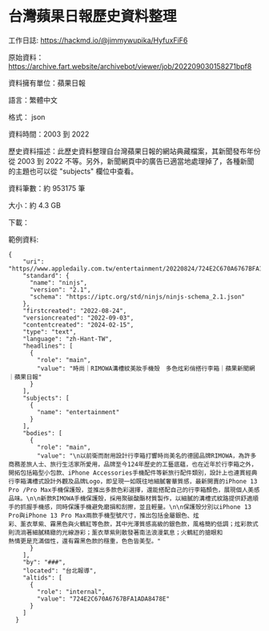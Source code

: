 # 台灣蘋果日報歷史資料整理

工作日誌: https://hackmd.io/@jimmywupika/HyfuxFiF6 

原始資料：https://archive.fart.website/archivebot/viewer/job/202209030158271bpf8

資料擁有單位：蘋果日報

語言：繁體中文

格式： json

資料時間：2003 到 2022

歷史資料描述：此歷史資料整理自台灣蘋果日報的網站典藏檔案，其新聞發布年份從 2003 到 2022 不等。另外，新聞網頁中的廣告已適當地處理掉了，各種新聞的主題也可以從 "subjects" 欄位中查看。

資料筆數：約 953175 筆

大小：約 4.3 GB

下載：

範例資料:
```json!
{
    "uri": "https//www.appledaily.com.tw/entertainment/20220824/724E2C670A6767BFA1ADA8478E",
    "standard": {
      "name": "ninjs",
      "version": "2.1",
      "schema": "https://iptc.org/std/ninjs/ninjs-schema_2.1.json"
    },
    "firstcreated": "2022-08-24",
    "versioncreated": "2022-09-03",
    "contentcreated": "2024-02-15",
    "type": "text",
    "language": "zh-Hant-TW",
    "headlines": [
      {
        "role": "main",
        "value": "時尚｜RIMOWA溝槽紋美妝手機殼　多色炫彩俏搭行李箱｜蘋果新聞網｜蘋果日報"
      }
    ],
    "subjects": [
      {
        "name": "entertainment"
      }
    ],
    "bodies": [
      {
        "role": "main",
        "value": "\n以前衛而耐用設計行李箱打響時尚美名的德國品牌RIMOWA，為許多商務差旅人士、旅行生活家所愛用，品牌至今124年歷史的工藝底蘊，也在近年於行李箱之外，開拓包括箱型小包款、iPhone Accessories手機配件等新旅行配件類別，設計上也連貫經典行李箱溝槽式設計外觀及品牌Logo，即呈現一如既往地細膩奢華質感，最新開賣的iPhone 13 Pro /Pro Max手機保護殼，並推出多款色彩選擇，還能搭配自己的行李箱顏色，展現個人美感品味。\n\n新款RIMOWA手機保護殼，採用聚碳酸酯材質製作，以細膩的溝槽式紋路提供舒適順手的抓握手機感，同時保護手機避免磨損和刮擦，並且輕量。\n\n保護殼分別以iPhone 13 Pro與iPhone 13 Pro Max兩款手機型號尺寸，推出包括金屬銀色、炫
彩、薰衣草紫、霧黑色與火鶴紅等色款，其中光澤質感高級的銀色款，風格簡約低調；炫彩款式則流淌著細膩精緻的光線游彩；薰衣草紫則散發著南法浪漫氣息；火鶴紅的搶眼和
熱情更是充滿個性，還有霧黑色款的穩重，色色皆美型。"
      }
    ],
    "by": "###",
    "located": "台北報導",
    "altids": [
      {
        "role": "internal",
        "value": "724E2C670A6767BFA1ADA8478E"
      }
    ]
  }
```


